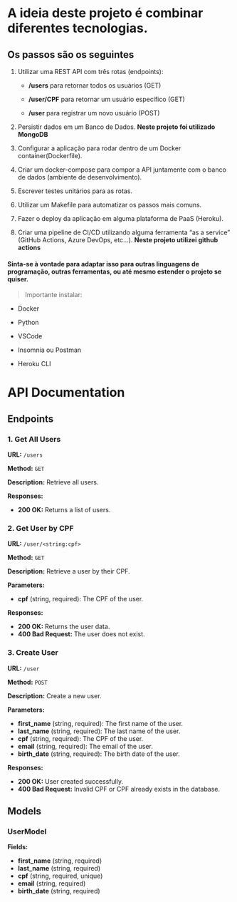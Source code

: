 # A ideia deste projeto é combinar diferentes tecnologias.

## Os passos são os seguintes

1. Utilizar uma REST API com três rotas (endpoints):

   - **/users** para retornar todos os usuários (GET)

   - **/user/CPF** para retornar um usuário específico (GET)

   - **/user** para registrar um novo usuário (POST)

2. Persistir dados em um Banco de Dados. **Neste projeto foi utilizado MongoDB**

3. Configurar a aplicação para rodar dentro de um Docker container(Dockerfile).

4. Criar um docker-compose para compor a API juntamente com o banco de dados (ambiente de desenvolvimento).

5. Escrever testes unitários para as rotas.

6. Utilizar um Makefile para automatizar os passos mais comuns.

7. Fazer o deploy da aplicação em alguma plataforma de PaaS (Heroku).

8. Criar uma pipeline de CI/CD utilizando alguma ferramenta “as a service” (GitHub Actions, Azure DevOps, etc…). **Neste projeto utilizei github actions**

#### Sinta-se à vontade para adaptar isso para outras linguagens de programação, outras ferramentas, ou até mesmo estender o projeto se quiser.

> Importante instalar:

- Docker

- Python

- VSCode

- Insomnia ou Postman

- Heroku CLI

# API Documentation

## Endpoints

### 1. Get All Users

**URL:** `/users`

**Method:** `GET`

**Description:** Retrieve all users.

**Responses:**

- **200 OK:** Returns a list of users.

### 2. Get User by CPF

**URL:** `/user/<string:cpf>`

**Method:** `GET`

**Description:** Retrieve a user by their CPF.

**Parameters:**

- **cpf** (string, required): The CPF of the user.

**Responses:**

- **200 OK:** Returns the user data.
- **400 Bad Request:** The user does not exist.

### 3. Create User

**URL:** `/user`

**Method:** `POST`

**Description:** Create a new user.

**Parameters:**

- **first_name** (string, required): The first name of the user.
- **last_name** (string, required): The last name of the user.
- **cpf** (string, required): The CPF of the user.
- **email** (string, required): The email of the user.
- **birth_date** (string, required): The birth date of the user.

**Responses:**

- **200 OK:** User created successfully.
- **400 Bad Request:** Invalid CPF or CPF already exists in the database.

## Models

### UserModel

**Fields:**

- **first_name** (string, required)
- **last_name** (string, required)
- **cpf** (string, required, unique)
- **email** (string, required)
- **birth_date** (string, required)

